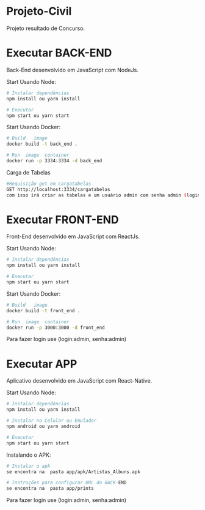 # Projeto-Civil
Projeto resultado de Concurso.


# Executar BACK-END
Back-End desenvolvido em JavaScript com NodeJs.

Start Usando Node:

```bash
# Instalar dependências
npm install ou yarn install

# Executar
npm start ou yarn start
```

Start Usando Docker:

```bash
# Build   image
docker build -t back_end . 

# Run  image  container
docker run -p 3334:3334 -d back_end 
```
Carga de Tabelas
```bash
#Requisição get em cargatabelas
GET http://localhost:3334/cargatabelas
com isso irá criar as tabelas e um usuário admin com senha admin (login:admin, senha:admin)
``` 

# Executar FRONT-END
Front-End desenvolvido em JavaScript com ReactJs.

Start Usando Node:

```bash
# Instalar dependências
npm install ou yarn install

# Executar
npm start ou yarn start
```

Start Usando Docker:

```bash
# Build   image
docker build -t front_end . 

# Run  image  container
docker run -p 3000:3000 -d front_end
```
Para fazer login use (login:admin, senha:admin)

# Executar APP
Aplicativo desenvolvido em JavaScript com React-Native.

Start Usando Node:

```bash
# Instalar dependências
npm install ou yarn install

# Instalar no Celular ou Emulador
npm android ou yarn android

# Executar
npm start ou yarn start
```

Instalando o APK:

```bash
# Instalar o apk
se encontra na  pasta app/apk/Artistas_Albuns.apk

# Instruções para configurar URL do BACK-END
se encontra na  pasta app/prints
```
Para fazer login use (login:admin, senha:admin)
